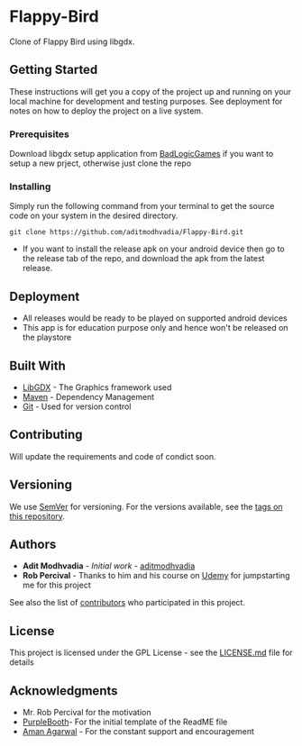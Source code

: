 # Flappy-Bird
Clone of Flappy Bird using libgdx.

## Getting Started

These instructions will get you a copy of the project up and running on your local machine for development and testing purposes. See deployment for notes on how to deploy the project on a live system.

### Prerequisites

Download libgdx setup application from [BadLogicGames](https://libgdx.badlogicgames.com/download.html) if you want to setup a new prject, otherwise just clone the repo

### Installing

Simply run the following command from your terminal to get the source code on your system in the desired directory.

```
git clone https://github.com/aditmodhvadia/Flappy-Bird.git
```
* If you want to install the release apk on your android device then go to the release tab of the repo, and download the apk from the latest release.

## Deployment

* All releases would be ready to be played on supported android devices
* This app is for education purpose only and hence won't be released on the playstore

## Built With

* [LibGDX](https://libgdx.badlogicgames.com/download.html) - The Graphics framework used
* [Maven](https://maven.apache.org/) - Dependency Management
* [Git](https://git-scm.com/downloads) - Used for version control

## Contributing

Will update the requirements and code of condict soon.

## Versioning

We use [SemVer](http://semver.org/) for versioning. For the versions available, see the [tags on this repository](https://github.com/aditmodhvadia/Flappy-Bird/tags). 

## Authors

* **Adit Modhvadia** - *Initial work* - [aditmodhvadia](https://github.com/aditmodhvadia/)
* **Rob Percival** - Thanks to him and his course on [Udemy](https://www.udemy.com/complete-android-n-developer-course/learn/v4/content) for jumpstarting me for this project

See also the list of [contributors](https://github.com/your/project/contributors) who participated in this project.

## License

This project is licensed under the GPL License - see the [LICENSE.md](https://github.com/aditmodhvadia/Flappy-Bird/blob/master/LICENSE) file for details

## Acknowledgments

* Mr. Rob Percival for the motivation
* [PurpleBooth](https://gist.github.com/PurpleBooth)- For the initial template of the ReadME file
* [Aman Agarwal](https://github.com/amanbasu) - For the constant support and encouragement

